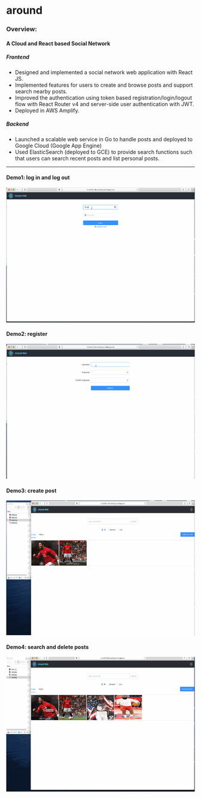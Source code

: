 # around

### Overview:
#### A Cloud and React based Social Network

##### Frontend
* Designed and implemented a social network web application with React JS. 
* Implemented features for users to create and browse posts and support search nearby posts.
* Improved the authentication using token based registration/login/logout flow with React Router v4 and server-side user authentication with JWT. 
* Deployed in AWS Amplify.

##### Backend
* Launched a scalable web service in Go to handle posts and deployed to Google Cloud (Google App Engine) 
* Used ElasticSearch (deployed to GCE) to provide search functions such that users can search recent posts and list personal posts.

--- 
#### Demo1: log in and log out
<img src="https://github.com/lichever/pictureBedForNormalUse/blob/main/gif/demo1_around_loginout.gif" width=650 height=360 />

#### Demo2: register
<img src="https://github.com/lichever/pictureBedForNormalUse/blob/main/gif/demo2_around_register.gif" width=650 height=360 />

#### Demo3: create post
<img src="https://github.com/lichever/pictureBedForNormalUse/blob/main/gif/demo3_around_post.gif" width=650 height=360 />

#### Demo4: search and delete posts
<img src="https://github.com/lichever/pictureBedForNormalUse/blob/main/gif/demo4_around_searchAndDelete.gif" width=650 height=360 />

